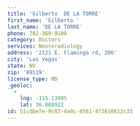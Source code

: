 ```yaml
---
title: 'Gilberto  DE LA TORRE'
first_name: 'Gilberto '
last_name: 'DE LA TORRE'
phone: 702-369-9100
category: Doctors
services: Neuroradiology
address: '2121 E. Flamingo rd, 206'
city: 'Las Vegas'
state: NV
zip: '89119'
license_type: MD
_geoloc:
  -
    lng: -115.13905
    lat: 36.088922
id: 51cdbe7e-9c83-4a0c-8561-473610612c33
---
```

